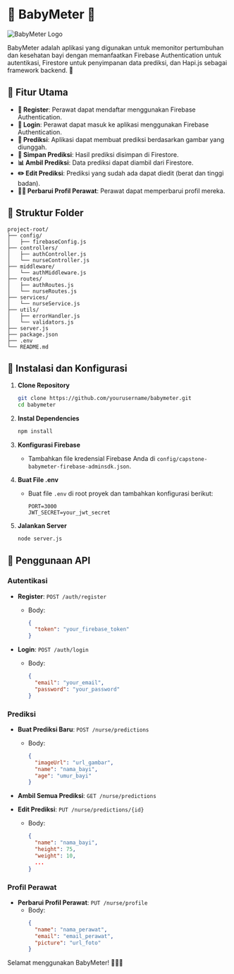 # 🍼 BabyMeter 👶

![BabyMeter Logo](https://storage.googleapis.com/asset-design/logo/Cuplikan%20layar%202024-06-05%20110602.png)

BabyMeter adalah aplikasi yang digunakan untuk memonitor pertumbuhan dan kesehatan bayi dengan memanfaatkan Firebase Authentication untuk autentikasi, Firestore untuk penyimpanan data prediksi, dan Hapi.js sebagai framework backend. 🚀

## 🌟 Fitur Utama

- **📝 Register**: Perawat dapat mendaftar menggunakan Firebase Authentication.
- **🔑 Login**: Perawat dapat masuk ke aplikasi menggunakan Firebase Authentication.
- **🔮 Prediksi**: Aplikasi dapat membuat prediksi berdasarkan gambar yang diunggah.
- **💾 Simpan Prediksi**: Hasil prediksi disimpan di Firestore.
- **📊 Ambil Prediksi**: Data prediksi dapat diambil dari Firestore.
- **✏️ Edit Prediksi**: Prediksi yang sudah ada dapat diedit (berat dan tinggi badan).
- **👩‍⚕️ Perbarui Profil Perawat**: Perawat dapat memperbarui profil mereka.

## 📂 Struktur Folder

```
project-root/
├── config/
│   ├── firebaseConfig.js
├── controllers/
│   ├── authController.js
│   └── nurseController.js
├── middleware/
│   └── authMiddleware.js
├── routes/
│   ├── authRoutes.js
│   └── nurseRoutes.js
├── services/
│   └── nurseService.js
├── utils/
│   ├── errorHandler.js
│   └── validators.js
├── server.js
├── package.json
├── .env
└── README.md
```

## 🚀 Instalasi dan Konfigurasi

1. **Clone Repository**
   ```bash
   git clone https://github.com/yourusername/babymeter.git
   cd babymeter
   ```

2. **Instal Dependencies**
   ```bash
   npm install
   ```

3. **Konfigurasi Firebase**
   - Tambahkan file kredensial Firebase Anda di `config/capstone-babymeter-firebase-adminsdk.json`.

4. **Buat File .env**
   - Buat file `.env` di root proyek dan tambahkan konfigurasi berikut:
     ```env
     PORT=3000
     JWT_SECRET=your_jwt_secret
     ```

5. **Jalankan Server**
   ```bash
   node server.js
   ```

## 🎯 Penggunaan API

### Autentikasi

- **Register**: `POST /auth/register`
  - Body:
    ```json
    {
      "token": "your_firebase_token"
    }
    ```

- **Login**: `POST /auth/login`
  - Body:
    ```json
    {
      "email": "your_email",
      "password": "your_password"
    }
    ```

### Prediksi

- **Buat Prediksi Baru**: `POST /nurse/predictions`
  - Body:
    ```json
    {
      "imageUrl": "url_gambar",
      "name": "nama_bayi",
      "age": "umur_bayi"
    }
    ```

- **Ambil Semua Prediksi**: `GET /nurse/predictions`

- **Edit Prediksi**: `PUT /nurse/predictions/{id}`
  - Body:
    ```json
    {
      "name": "nama_bayi",
      "height": 75,
      "weight": 10,
      ...
    }
    ```

### Profil Perawat

- **Perbarui Profil Perawat**: `PUT /nurse/profile`
  - Body:
    ```json
    {
      "name": "nama_perawat",
      "email": "email_perawat",
      "picture": "url_foto"
    }
    ```

Selamat menggunakan BabyMeter! 🎉👶✨